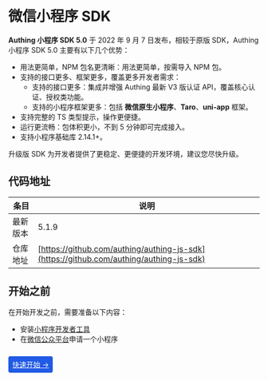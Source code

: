 # 微信小程序 SDK

**Authing 小程序 SDK 5.0** 于 2022 年 9 月 7 日发布，相较于原版 SDK，Authing 小程序 SDK 5.0 主要有以下几个优势：

- 用法更简单，NPM 包名更清晰：用法更简单，按需导入 NPM 包。
- 支持的接口更多、框架更多，覆盖更多开发者需求：
  - 支持的接口更多：集成并增强 Authing 最新 V3 版认证 API，覆盖核心认证、授权类功能。
  - 支持的小程序框架更多：包括 **微信原生小程序**、**Taro**、**uni-app** 框架。
- 支持完整的 TS 类型提示，操作更便捷。
- 运行更流畅：包体积更小，不到 5 分钟即可完成接入。
- 支持小程序基础库 2.14.1+。

升级版 SDK 为开发者提供了更稳定、更便捷的开发环境，建议您尽快升级。

## 代码地址

|条目|说明|
|-----|----|
|最新版本|5.1.9|
|仓库地址|[https://github.com/authing/authing-js-sdk](https://github.com/authing/authing-js-sdk)|

## 开始之前

在开始开发之前，需要准备以下内容：

- 安装[小程序开发者工具](https://developers.weixin.qq.com/miniprogram/dev/devtools/download.html)
- 在[微信公众平台](https://mp.weixin.qq.com/)申请一个小程序

<br>

<span style="background-color: #215ae5; a:link:color:#FFF; padding:8px; border-radius: 4px;">
  <a href="./quick.html" style="color:#FFF;">快速开始 →</a>
</span>

